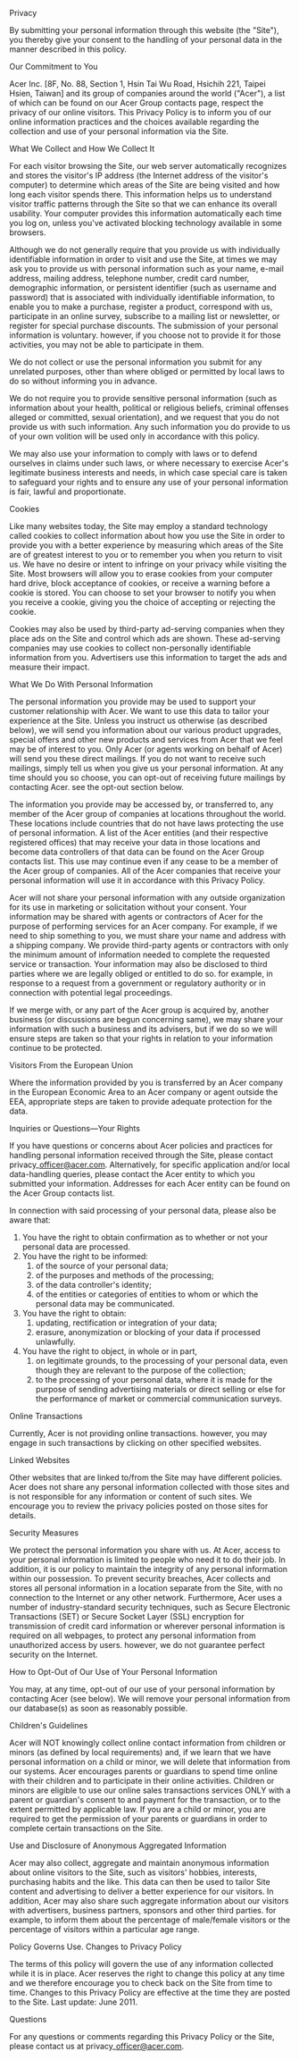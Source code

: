 Privacy

By submitting your personal information through this website (the "Site"), you thereby give your consent to the handling of your personal data in the manner described in this policy.

Our Commitment to You

Acer Inc. \[8F, No. 88, Section 1, Hsin Tai Wu Road, Hsichih 221, Taipei Hsien, Taiwan\] and its group of companies around the world ("Acer"), a list of which can be found on our Acer Group contacts page, respect the privacy of our online visitors. This Privacy Policy is to inform you of our online information practices and the choices available regarding the collection and use of your personal information via the Site.

What We Collect and How We Collect It

For each visitor browsing the Site, our web server automatically recognizes and stores the visitor's IP address (the Internet address of the visitor's computer) to determine which areas of the Site are being visited and how long each visitor spends there. This information helps us to understand visitor traffic patterns through the Site so that we can enhance its overall usability. Your computer provides this information automatically each time you log on, unless you've activated blocking technology available in some browsers.

Although we do not generally require that you provide us with individually identifiable information in order to visit and use the Site, at times we may ask you to provide us with personal information such as your name, e-mail address, mailing address, telephone number, credit card number, demographic information, or persistent identifier (such as username and password) that is associated with individually identifiable information, to enable you to make a purchase, register a product, correspond with us, participate in an online survey, subscribe to a mailing list or newsletter, or register for special purchase discounts. The submission of your personal information is voluntary. however, if you choose not to provide it for those activities, you may not be able to participate in them.

We do not collect or use the personal information you submit for any unrelated purposes, other than where obliged or permitted by local laws to do so without informing you in advance.

We do not require you to provide sensitive personal information (such as information about your health, political or religious beliefs, criminal offenses alleged or committed, sexual orientation), and we request that you do not provide us with such information. Any such information you do provide to us of your own volition will be used only in accordance with this policy.

We may also use your information to comply with laws or to defend ourselves in claims under such laws, or where necessary to exercise Acer's legitimate business interests and needs, in which case special care is taken to safeguard your rights and to ensure any use of your personal information is fair, lawful and proportionate.

Cookies

Like many websites today, the Site may employ a standard technology called cookies to collect information about how you use the Site in order to provide you with a better experience by measuring which areas of the Site are of greatest interest to you or to remember you when you return to visit us. We have no desire or intent to infringe on your privacy while visiting the Site. Most browsers will allow you to erase cookies from your computer hard drive, block acceptance of cookies, or receive a warning before a cookie is stored. You can choose to set your browser to notify you when you receive a cookie, giving you the choice of accepting or rejecting the cookie.

Cookies may also be used by third-party ad-serving companies when they place ads on the Site and control which ads are shown. These ad-serving companies may use cookies to collect non-personally identifiable information from you. Advertisers use this information to target the ads and measure their impact.

What We Do With Personal Information

The personal information you provide may be used to support your customer relationship with Acer. We want to use this data to tailor your experience at the Site. Unless you instruct us otherwise (as described below), we will send you information about our various product upgrades, special offers and other new products and services from Acer that we feel may be of interest to you. Only Acer (or agents working on behalf of Acer) will send you these direct mailings. If you do not want to receive such mailings, simply tell us when you give us your personal information. At any time should you so choose, you can opt-out of receiving future mailings by contacting Acer. see the opt-out section below.

The information you provide may be accessed by, or transferred to, any member of the Acer group of companies at locations throughout the world. These locations include countries that do not have laws protecting the use of personal information. A list of the Acer entities (and their respective registered offices) that may receive your data in those locations and become data controllers of that data can be found on the Acer Group contacts list. This use may continue even if any cease to be a member of the Acer group of companies. All of the Acer companies that receive your personal information will use it in accordance with this Privacy Policy.

Acer will not share your personal information with any outside organization for its use in marketing or solicitation without your consent. Your information may be shared with agents or contractors of Acer for the purpose of performing services for an Acer company. For example, if we need to ship something to you, we must share your name and address with a shipping company. We provide third-party agents or contractors with only the minimum amount of information needed to complete the requested service or transaction. Your information may also be disclosed to third parties where we are legally obliged or entitled to do so. for example, in response to a request from a government or regulatory authority or in connection with potential legal proceedings.

If we merge with, or any part of the Acer group is acquired by, another business (or discussions are begun concerning same), we may share your information with such a business and its advisers, but if we do so we will ensure steps are taken so that your rights in relation to your information continue to be protected.

Visitors From the European Union

Where the information provided by you is transferred by an Acer company in the European Economic Area to an Acer company or agent outside the EEA, appropriate steps are taken to provide adequate protection for the data.

Inquiries or Questions—Your Rights

If you have questions or concerns about Acer policies and practices for handling personal information received through the Site, please contact privacy\_officer@acer.com. Alternatively, for specific application and/or local data-handling queries, please contact the Acer entity to which you submitted your information. Addresses for each Acer entity can be found on the Acer Group contacts list.

In connection with said processing of your personal data, please also be aware that:

1.  You have the right to obtain confirmation as to whether or not your personal data are processed.
2.  You have the right to be informed:
    1.  of the source of your personal data;
    2.  of the purposes and methods of the processing;
    3.  of the data controller's identity;
    4.  of the entities or categories of entities to whom or which the personal data may be communicated.
3.  You have the right to obtain:
    1.  updating, rectification or integration of your data;
    2.  erasure, anonymization or blocking of your data if processed unlawfully.
4.  You have the right to object, in whole or in part,
    1.  on legitimate grounds, to the processing of your personal data, even though they are relevant to the purpose of the collection;
    2.  to the processing of your personal data, where it is made for the purpose of sending advertising materials or direct selling or else for the performance of market or commercial communication surveys.

Online Transactions

Currently, Acer is not providing online transactions. however, you may engage in such transactions by clicking on other specified websites.

Linked Websites

Other websites that are linked to/from the Site may have different policies. Acer does not share any personal information collected with those sites and is not responsible for any information or content of such sites. We encourage you to review the privacy policies posted on those sites for details.

Security Measures

We protect the personal information you share with us. At Acer, access to your personal information is limited to people who need it to do their job. In addition, it is our policy to maintain the integrity of any personal information within our possession. To prevent security breaches, Acer collects and stores all personal information in a location separate from the Site, with no connection to the Internet or any other network. Furthermore, Acer uses a number of industry-standard security techniques, such as Secure Electronic Transactions (SET) or Secure Socket Layer (SSL) encryption for transmission of credit card information or wherever personal information is required on all webpages, to protect any personal information from unauthorized access by users. however, we do not guarantee perfect security on the Internet.

How to Opt-Out of Our Use of Your Personal Information

You may, at any time, opt-out of our use of your personal information by contacting Acer (see below). We will remove your personal information from our database(s) as soon as reasonably possible.

Children's Guidelines

Acer will NOT knowingly collect online contact information from children or minors (as defined by local requirements) and, if we learn that we have personal information on a child or minor, we will delete that information from our systems. Acer encourages parents or guardians to spend time online with their children and to participate in their online activities. Children or minors are eligible to use our online sales transactions services ONLY with a parent or guardian's consent to and payment for the transaction, or to the extent permitted by applicable law. If you are a child or minor, you are required to get the permission of your parents or guardians in order to complete certain transactions on the Site.

Use and Disclosure of Anonymous Aggregated Information

Acer may also collect, aggregate and maintain anonymous information about online visitors to the Site, such as visitors' hobbies, interests, purchasing habits and the like. This data can then be used to tailor Site content and advertising to deliver a better experience for our visitors. In addition, Acer may also share such aggregate information about our visitors with advertisers, business partners, sponsors and other third parties. for example, to inform them about the percentage of male/female visitors or the percentage of visitors within a particular age range.

Policy Governs Use. Changes to Privacy Policy

The terms of this policy will govern the use of any information collected while it is in place. Acer reserves the right to change this policy at any time and we therefore encourage you to check back on the Site from time to time. Changes to this Privacy Policy are effective at the time they are posted to the Site. Last update: June 2011.

Questions

For any questions or comments regarding this Privacy Policy or the Site, please contact us at privacy\_officer@acer.com.